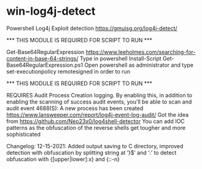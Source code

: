 # win-log4j-detect
Powershell Log4j Exploit detection
https://gmuisg.org/log4j-detect/


*** THIS MODULE IS REQUIRED FOR SCRIPT TO RUN ***

Get-Base64RegularExpression https://www.leeholmes.com/searching-for-content-in-base-64-strings/
Type in powershell Install-Script Get-Base64RegularExpression.ps1
Open powershell as administrator and type set-executionpolicy remotesigned in order to run

*** THIS MODULE IS REQUIRED FOR SCRIPT TO RUN ***

REQUIRES Audit Process Creation logging. By enabling this, in addition to enabling the scanning of success audit events, you'll be able to scan and audit event 4688(S): A new process has been created
https://www.lansweeper.com/report/log4j-event-log-audit/
Got the idea from https://github.com/Neo23x0/log4shell-detector
You can add IOC patterns as the obfuscation of the reverse shells get tougher and more sophisticated


Changelog: 
12-15-2021: Added output saving to C directory, improved detection with obfuscation by splitting string at
‘}$’ and ‘:’ to detect obfuscation with {[upper|lower]:x} and {::-n}

